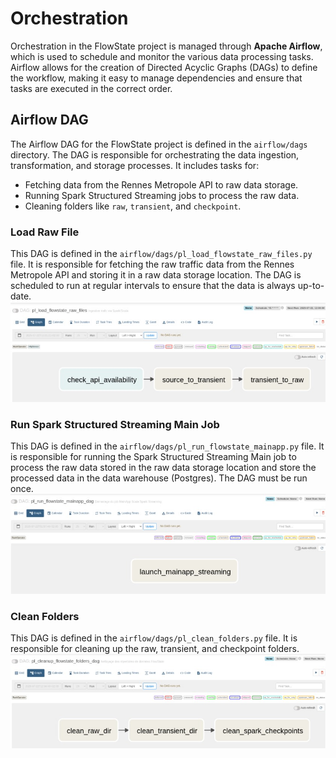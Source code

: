 # Orchestration
Orchestration in the FlowState project is managed through **Apache Airflow**, which is used to schedule and monitor the various data processing tasks. Airflow allows for the creation of Directed Acyclic Graphs (DAGs) to define the workflow, making it easy to manage dependencies and ensure that tasks are executed in the correct order.
## Airflow DAG
The Airflow DAG for the FlowState project is defined in the `airflow/dags` directory. The DAG is responsible for orchestrating the data ingestion, transformation, and storage processes. It includes tasks for:
- Fetching data from the Rennes Metropole API to raw data storage.
- Running Spark Structured Streaming jobs to process the raw data.
- Cleaning folders like `raw`, `transient`, and `checkpoint`.

### Load Raw File 

This DAG is defined in the `airflow/dags/pl_load_flowstate_raw_files.py` file. It is responsible for fetching the raw traffic data from the Rennes Metropole API and storing it in a raw data storage location. The DAG is scheduled to run at regular intervals to ensure that the data is always up-to-date.
![Airflow DAG Example](../assets/pl_load_raw_file.jpeg)

### Run Spark Structured Streaming Main Job

This DAG is defined in the `airflow/dags/pl_run_flowstate_mainapp.py` file. It is responsible for running the Spark Structured Streaming Main job to process the raw data stored in the raw data storage location and store the processed data in the data warehouse (Postgres). The DAG must be run once.
![Airflow DAG Example](../assets/pl_run_main_app.jpeg)

### Clean Folders
This DAG is defined in the `airflow/dags/pl_clean_folders.py` file. It is responsible for cleaning up the raw, transient, and checkpoint folders.
![Airflow DAG Example](../assets/pl_clean_up.jpeg)
